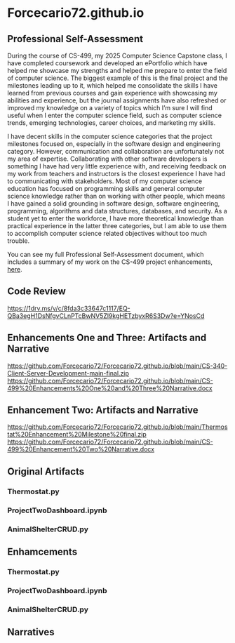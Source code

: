# Forcecario72.github.io

## Professional Self-Assessment

During the course of CS-499, my 2025 Computer Science Capstone class, I have completed coursework and developed an ePortfolio which have helped me showcase my strengths and helped me prepare to enter the field of computer science. The biggest example of this is the final project and the milestones leading up to it, which helped me consolidate the skills I have learned from previous courses and gain experience with showcasing my abilities and experience, but the journal assignments have also refreshed or improved my knowledge on a variety of topics which I’m sure I will find useful when I enter the computer science field, such as computer science trends, emerging technologies, career choices, and marketing my skills. 

I have decent skills in the computer science categories that the project milestones focused on, especially in the software design and engineering category. However, communication and collaboration are unfortunately not my area of expertise. Collaborating with other software developers is something I have had very little experience with, and receiving feedback on my work from teachers and instructors is the closest experience I have had to communicating with stakeholders. Most of my computer science education has focused on programming skills and general computer science knowledge rather than on working with other people, which means I have gained a solid grounding in software design, software engineering, programming, algorithms and data structures, databases, and security. As a student yet to enter the workforce, I have more theoretical knowledge than practical experience in the latter three categories, but I am able to use them to accomplish computer science related objectives without too much trouble.

You can see my full Professional Self-Assessment document, which includes a summary of my work on the CS-499 project enhancements, [here](Documents/CS-499%20Professional%20Self-Assessment.docx).


## Code Review

https://1drv.ms/v/c/8fda3c33647c1117/EQ-QBa3egH1DsNfgvCLnPTcBwNV5Zl9kgHETzbyxR6S3Dw?e=YNosCd

## Enhancements One and Three: Artifacts and Narrative

https://github.com/Forcecario72/Forcecario72.github.io/blob/main/CS-340-Client-Server-Development-main-final.zip
https://github.com/Forcecario72/Forcecario72.github.io/blob/main/CS-499%20Enhancements%20One%20and%20Three%20Narrative.docx

## Enhancement Two: Artifacts and Narrative

https://github.com/Forcecario72/Forcecario72.github.io/blob/main/Thermostat%20Enhancement%20Milestone%20final.zip
https://github.com/Forcecario72/Forcecario72.github.io/blob/main/CS-499%20Enhancement%20Two%20Narrative.docx

## Original Artifacts
### Thermostat.py
### ProjectTwoDashboard.ipynb
### AnimalShelterCRUD.py

## Enhamcements
### Thermostat.py
### ProjectTwoDashboard.ipynb
### AnimalShelterCRUD.py

## Narratives
